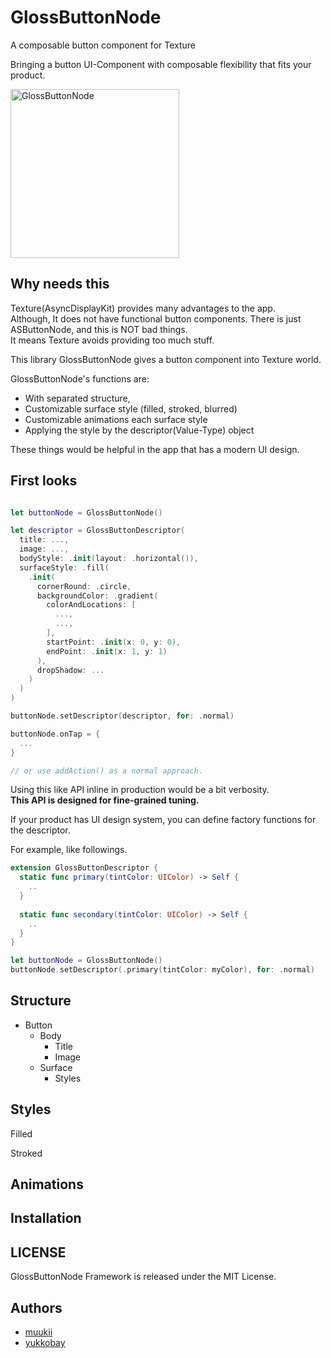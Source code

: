 # GlossButtonNode

A composable button component for Texture

Bringing a button UI-Component with composable flexibility that fits your product.

<img width="270" alt="GlossButtonNode" src="https://user-images.githubusercontent.com/1888355/80301149-53b34080-87dd-11ea-9412-525b6f00cf39.png">

## Why needs this

Texture(AsyncDisplayKit) provides many advantages to the app.<br>
Although, It does not have functional button components. There is just ASButtonNode, and this is NOT bad things.<br>
It means Texture avoids providing too much stuff.

This library GlossButtonNode gives a button component into Texture world.

GlossButtonNode's functions are:
- With separated structure,
- Customizable surface style (filled, stroked, blurred)
- Customizable animations each surface style
- Applying the style by the descriptor(Value-Type) object

These things would be helpful in the app that has a modern UI design.

## First looks

```swift

let buttonNode = GlossButtonNode()

let descriptor = GlossButtonDescriptor(
  title: ...,
  image: ...,
  bodyStyle: .init(layout: .horizontal()),
  surfaceStyle: .fill(
    .init(
      cornerRound: .circle,
      backgroundColor: .gradient(
        colorAndLocations: [
          ...,
          ...,
        ],
        startPoint: .init(x: 0, y: 0),
        endPoint: .init(x: 1, y: 1)
      ),
      dropShadow: ...
    )
  )
)

buttonNode.setDescriptor(descriptor, for: .normal)

buttonNode.onTap = {
  ...
}

// or use addAction() as a normal approach.

```

Using this like API inline in production would be a bit verbosity.<br>
**This API is designed for fine-grained tuning.**

If your product has UI design system, you can define factory functions for the descriptor.

For example, like followings.

```swift
extension GlossButtonDescriptor {
  static func primary(tintColor: UIColor) -> Self {
    ..
  }
  
  static func secondary(tintColor: UIColor) -> Self {
    ..
  }
}
```

```swift
let buttonNode = GlossButtonNode()
buttonNode.setDescriptor(.primary(tintColor: myColor), for: .normal)
```

## Structure

- Button
  - Body
    - Title
    - Image 
  - Surface
    - Styles

## Styles

Filled

Stroked

## Animations


## Installation

## LICENSE

GlossButtonNode Framework is released under the MIT License.

## Authors

- [muukii](http://github.com/muukii)
- [yukkobay](http://github.com/yukkobay)
